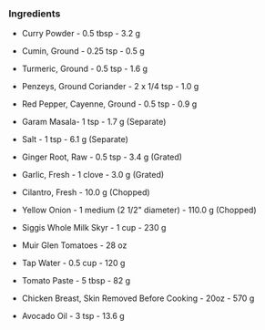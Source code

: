### Ingredients

- Curry Powder - 0.5 tbsp - 3.2 g  

- Cumin, Ground - 0.25 tsp - 0.5 g  

- Turmeric, Ground - 0.5 tsp - 1.6 g  

- Penzeys, Ground Coriander - 2 x 1/4 tsp - 1.0 g

- Red Pepper, Cayenne, Ground - 0.5 tsp - 0.9 g

- Garam Masala- 1 tsp - 1.7 g (Separate)

- Salt - 1 tsp - 6.1 g (Separate)

- Ginger Root, Raw - 0.5 tsp - 3.4 g (Grated)

- Garlic, Fresh - 1 clove - 3.0 g (Grated)

- Cilantro, Fresh - 10.0 g (Chopped)

- Yellow Onion - 1 medium (2 1/2" diameter) - 110.0 g (Chopped)

- Siggis Whole Milk Skyr - 1 cup - 230 g  

- Muir Glen Tomatoes - 28 oz

- Tap Water - 0.5 cup - 120 g

- Tomato Paste - 5 tbsp - 82 g

- Chicken Breast, Skin Removed Before Cooking - 20oz - 570 g

- Avocado Oil - 3 tsp - 13.6 g  

